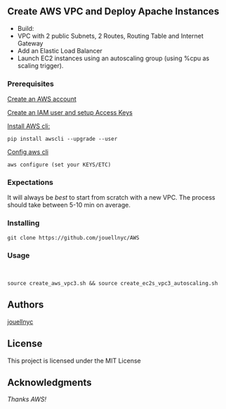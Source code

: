 ## Create AWS VPC and Deploy Apache Instances 

- Build:
- VPC with 2 public Subnets, 2 Routes, Routing Table and Internet Gateway
- Add an Elastic Load Balancer
- Launch EC2 instances  using an autoscaling group (using %cpu as scaling trigger).


### Prerequisites
[Create an AWS account](https://aws.amazon.com)

[Create an IAM user and setup Access Keys](https://docs.aws.amazon.com/IAM/latest/UserGuide/id_users_create.html#id_users_create_cliwpsapi)

[Install AWS cli:](https://docs.aws.amazon.com/cli/latest/userguide/installing.html)
```
pip install awscli --upgrade --user
```
[Config aws cli](https://docs.aws.amazon.com/cli/latest/userguide/cli-chap-getting-started.html)
```
aws configure (set your KEYS/ETC)
```

### Expectations 
It will always be *best* to start from scratch with a new VPC.
The process should take between 5-10 min on average.

### Installing
```
git clone https://github.com/jouellnyc/AWS
```

### Usage

<br />

```
source create_aws_vpc3.sh && source create_ec2s_vpc3_autoscaling.sh

```

## Authors
[jouellnyc](mailto:jouellnyc@gmail.com)

## License
This project is licensed under the MIT License

## Acknowledgments
*Thanks AWS!*
